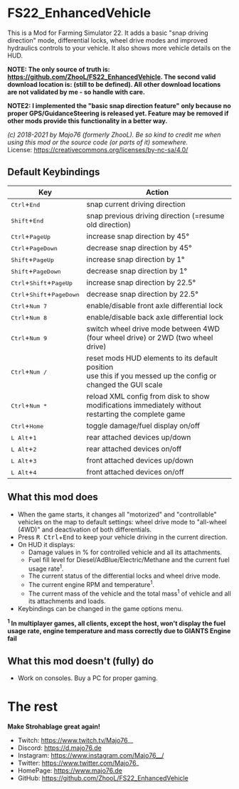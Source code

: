 # FS22_EnhancedVehicle
This is a Mod for Farming Simulator 22. It adds a basic "snap driving direction" mode, differential locks, wheel drive modes and improved hydraulics controls to your vehicle. It also shows more vehicle details on the HUD.

**NOTE: The only source of truth is: https://github.com/ZhooL/FS22_EnhancedVehicle. The second valid download location is: (still to be defined). All other download locations are not validated by me - so handle with care.**

**NOTE2: I implemented the "basic snap direction feature" only because no proper GPS/GuidanceSteering is released yet. Feature may be removed if other mods provide this functionality in a better way.**

*(c) 2018-2021 by Majo76 (formerly ZhooL). Be so kind to credit me when using this mod or the source code (or parts of it) somewhere.*  
License: https://creativecommons.org/licenses/by-nc-sa/4.0/

## Default Keybindings
| Key | Action |
| --  | --     |
| <kbd>Ctrl</kbd>+<kbd>End</kbd> | snap current driving direction |
| <kbd>Shift</kbd>+<kbd>End</kbd> | snap previous driving direction (=resume old direction)|
| <kbd>Ctrl</kbd>+<kbd>PageUp</kbd> | increase snap direction by 45° |
| <kbd>Ctrl</kbd>+<kbd>PageDown</kbd> | decrease snap direction by 45° |
| <kbd>Shift</kbd>+<kbd>PageUp</kbd> | increase snap direction by 1° |
| <kbd>Shift</kbd>+<kbd>PageDown</kbd> | decrease snap direction by 1° |
| <kbd>Ctrl</kbd>+<kbd>Shift</kbd>+<kbd>PageUp</kbd> | increase snap direction by 22.5° |
| <kbd>Ctrl</kbd>+<kbd>Shift</kbd>+<kbd>PageDown</kbd> | decrease snap direction by 22.5° |
| <kbd>Ctrl</kbd>+<kbd>Num 7</kbd> | enable/disable front axle differential lock |
| <kbd>Ctrl</kbd>+<kbd>Num 8</kbd> | enable/disable back axle differential lock |
| <kbd>Ctrl</kbd>+<kbd>Num 9</kbd> | switch wheel drive mode between 4WD (four wheel drive) or 2WD (two wheel drive) |
| <kbd>Ctrl</kbd>+<kbd>Num /</kbd> | reset mods HUD elements to its default position<br>use this if you messed up the config or changed the GUI scale |
| <kbd>Ctrl</kbd>+<kbd>Num *</kbd> | reload XML config from disk to show modifications immediately without restarting the complete game |
| <kbd>Ctrl</kbd>+<kbd>Home</kbd> | toggle damage/fuel display on/off |
| <kbd>L Alt</kbd>+<kbd>1</kbd> | rear attached devices up/down |
| <kbd>L Alt</kbd>+<kbd>2</kbd> | rear attached devices on/off |
| <kbd>L Alt</kbd>+<kbd>3</kbd> | front attached devices up/down |
| <kbd>L Alt</kbd>+<kbd>4</kbd> | front attached devices on/off |

## What this mod does
* When the game starts, it changes all "motorized" and "controllable" vehicles on the map to default settings: wheel drive mode to "all-wheel (4WD)" and deactivation of both differentials.
* Press <kbd>R Ctrl</kbd>+<kbd>End</kbd> to keep your vehicle driving in the current direction.
* On HUD it displays:
  * Damage values in % for controlled vehicle and all its attachments.
  * Fuel fill level for Diesel/AdBlue/Electric/Methane and the current fuel usage rate<sup>1</sup>.
  * The current status of the differential locks and wheel drive mode.
  * The current engine RPM and temperature<sup>1</sup>.
  * The current mass of the vehicle and the total mass<sup>1</sup> of vehicle and all its attachments and loads.
* Keybindings can be changed in the game options menu.

**<sup>1</sup> In multiplayer games, all clients, except the host, won't display the fuel usage rate, engine temperature and mass correctly due to GIANTS Engine fail**

## What this mod doesn't (fully) do
* Work on consoles. Buy a PC for proper gaming.

# The rest
**Make Strohablage great again!**  
* Twitch: https://www.twitch.tv/Majo76__
* Discord: https://d.majo76.de
* Instagram: https://www.instagram.com/Majo76__/
* Twitter: https://www.twitter.com/Majo76_
* HomePage: https://www.majo76.de
* GitHub: https://github.com/ZhooL/FS22_EnhancedVehicle
